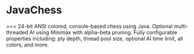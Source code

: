 # JavaChess
===
24-bit ANSI colored, console-based chess using Java.  Optional multi-threaded AI using Minimax with alpha-beta pruning.  Fully configurable properties including: ply depth, thread pool size, optional AI time limit, all colors, and more.

